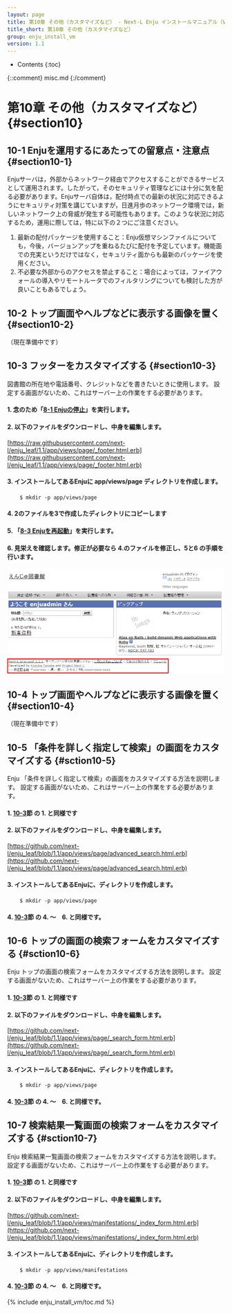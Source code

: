 ```yaml
---
layout: page
title: 第10章 その他（カスタマイズなど） - Next-L Enju インストールマニュアル（VirtualBox編）
title_short: 第10章 その他（カスタマイズなど）
group: enju_install_vm
version: 1.1
---
```


* Contents
{:toc}

{::comment} misc.md {:/comment}

第10章 その他（カスタマイズなど） {#section10}
========================

10-1 Enjuを運用するにあたっての留意点・注意点 {#section10-1}
-------------------------------------------------------------

Enjuサーバは，外部からネットワーク経由でアクセスすることができるサービスとして運用されます。したがって，そのセキュリティ管理などには十分に気を配る必要があります。Enjuサーバ自体は，配付時点での最新の状況に対応できるようにセキュリティ対策を講じていますが，日進月歩のネットワーク環境では，新しいネットワーク上の脅威が発生する可能性もあります。このような状況に対応するため，運用に際しては，特に以下の２つにご注意ください。

1. 最新の配付パッケージを使用すること：Enju仮想マシンファイルについても，今後，バージョンアップを重ねるたびに配付を予定しています。機能面での充実というだけではなく，セキュリティ面からも最新のパッケージを使用ください。
2. 不必要な外部からのアクセスを禁止すること：場合によっては，ファイアウォールの導入やリモートルータでのフィルタリングについても検討した方が良いこともあるでしょう。

10-2 トップ画面やヘルプなどに表示する画像を置く {#section10-2}
--------------------------------------------------------------

（現在準備中です）

10-3 フッターをカスタマイズする {#section10-3}
----------------------------------------------

図書館の所在地や電話番号、クレジットなどを書きたいときに使用します。
設定する画面がないため、これはサーバー上の作業をする必要があります。

#### 1. 念のため「[8-1 Enjuの停止](enju_install_vm_8.html#section8-1)」を実行します。

#### 2. 以下のファイルをダウンロードし、中身を編集します。

[https://raw.githubusercontent.com/next-l/enju_leaf/1.1/app/views/page/_footer.html.erb](https://raw.githubusercontent.com/next-l/enju_leaf/1.1/app/views/page/_footer.html.erb)

#### 3. インストールしてあるEnjuに app/views/page ディレクトリを作成します。

        $ mkdir -p app/views/page

#### 4. 2のファイルを3で作成したディレクトリにコピーします

#### 5. 「[8-3 Enjuを再起動](enju_install_vm_8.html#section8-3)」を実行します。

#### 6. 見栄えを確認します。修正が必要なら 4.のファイルを修正し、5と6 の手順を行います。

![フッタの確認](../assets/images/1.1/image_setup_footer_2.png)

10-4 トップ画面やヘルプなどに表示する画像を置く {#section10-4}
--------------------------------------------------------------

（現在準備中です）

10-5 「条件を詳しく指定して検索」の画面をカスタマイズする {#sction10-5}
-----------------------------------------------------------------------

Enju 「条件を詳しく指定して検索」の画面をカスタマイズする方法を説明します。
設定する画面がないため、これはサーバー上の作業をする必要があります。

#### 1. [10-3](#section10-3)節 の 1. と同様です

#### 2. 以下のファイルをダウンロードし、中身を編集します。

[https://github.com/next-l/enju_leaf/blob/1.1/app/views/page/advanced_search.html.erb](https://github.com/next-l/enju_leaf/blob/1.1/app/views/page/advanced_search.html.erb)


#### 3. インストールしてあるEnjuに、ディレクトリを作成します。

        $ mkdir -p app/views/page

#### 4. [10-3](#section10-3)節 の 4. ～　6. と同様です。

10-6 トップの画面の検索フォームをカスタマイズする {#sction10-6}
-----------------------------------------------------------------------

Enju トップの画面の検索フォームをカスタマイズする方法を説明します。
設定する画面がないため、これはサーバー上の作業をする必要があります。

#### 1. [10-3](#section10-3)節 の 1. と同様です

#### 2. 以下のファイルをダウンロードし、中身を編集します。

[https://github.com/next-l/enju_leaf/blob/1.1/app/views/page/_search_form.html.erb](https://github.com/next-l/enju_leaf/blob/1.1/app/views/page/_search_form.html.erb)

#### 3. インストールしてあるEnjuに、ディレクトリを作成します。

        $ mkdir -p app/views/page

#### 4. [10-3](#section10-3)節 の 4. ～　6. と同様です。

10-7 検索結果一覧画面の検索フォームをカスタマイズする {#sction10-7}
-----------------------------------------------------------------------

Enju 検索結果一覧画面の検索フォームをカスタマイズする方法を説明します。
設定する画面がないため、これはサーバー上の作業をする必要があります。

#### 1. [10-3](#section10-3)節 の 1. と同様です

#### 2. 以下のファイルをダウンロードし、中身を編集します。

[https://github.com/next-l/enju_leaf/blob/1.1/app/views/manifestations/_index_form.html.erb](https://github.com/next-l/enju_leaf/blob/1.1/app/views/manifestations/_index_form.html.erb)

#### 3. インストールしてあるEnjuに、ディレクトリを作成します。

        $ mkdir -p app/views/manifestations

#### 4. [10-3](#section10-3)節 の 4. ～　6. と同様です。

{% include enju_install_vm/toc.md %}

